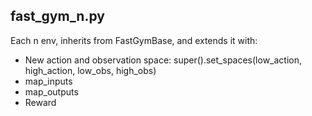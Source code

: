 ## fast_gym_n.py

Each n env, inherits from FastGymBase, and extends it with:

- New action and observation space:         super().set_spaces(low_action, high_action, low_obs, high_obs)
- map_inputs
- map_outputs
- Reward